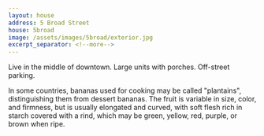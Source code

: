```yaml
---
layout: house
address: 5 Broad Street
house: 5broad
image: /assets/images/5broad/exterior.jpg
excerpt_separator: <!--more-->
---
```


Live in the middle of downtown. Large units with porches. Off-street parking.

<!--more-->

In some countries, bananas used for cooking may be called "plantains",
distinguishing them from dessert bananas. The fruit is variable in size, color,
and firmness, but is usually elongated and curved, with soft flesh rich in
starch covered with a rind, which may be green, yellow, red, purple, or brown
when ripe.
